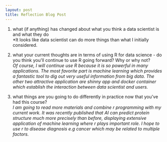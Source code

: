 ```yaml
---
layout: post
title: Reflection Blog Post 
---
```

1. what (if anything) has changed about what you think a data scientist is and what they do   
  *It looks like data scientist can do more things than what I initially considered.  
  
2. what your current thoughts are in terms of using R for data science - do you think you'll continue to use R going forward?  Why or why not?  
  *Of course, I will continue use R because it is so powerful in many applications. The most favorite part is machine learning which provides a fantastic tool to dig out very useful information from big data. The other two attractive application are shinny app and docker container which establish the interaction between data scientist and users.*
   
3. what things are you going to do differently in practice now that you've had this course?  
  *I am going to read more materials and combine r programming with my current work. It was recently published that AI can predict protein structure much more precisely than before, displaying extensive application of machine learning where r plays important role. I hope to use r to disease diagnosis e.g cancer which may be related to multiple factors.*
